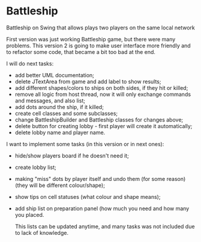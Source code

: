 # Battleship
Battleship on Swing that allows plays two players on the same local network

First version was just working Battleship game, but there were many problems.
This version 2 is going to make user interface more friendly and to refactor some code,
that became a bit too bad at the end.

I will do next tasks:
- add better UML documentation;
- delete JTextArea from game and add label to show results;
- add different shapes/colors to ships on both sides, if they hit or killed;
- remove all logic from host thread, now it will only exchange commands and messages, and also list;
- add dots around the ship, if it killed;
- create cell classes and some subclasses;
- change BattleshipBuilder and Battleship classes for changes above;
- delete button for creating lobby - first player will create it automatically;
- delete lobby name and player name.

I want to implement some tasks (in this version or in next ones):
- hide/show players board if he doesn't need it;
- create lobby list;
- making "miss" dots by player itself and undo them (for some reason) (they will be different colour/shape);
- show tips on cell statuses (what colour and shape means);
- add ship list on preparation panel (how much you need and how many you placed.

  This lists can be updated anytime, and many tasks was not included due to lack of knowledge.
